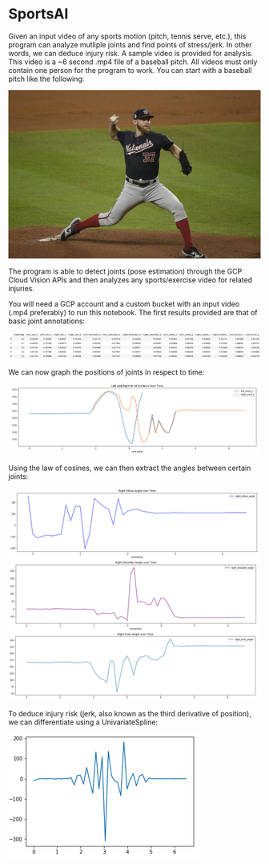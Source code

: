 # SportsAI

Given an input video of any sports motion (pitch, tennis serve, etc.), this program can analyze mutliple joints and find points of stress/jerk. In other words, we can deduce injury risk. A sample video is provided for analysis. This video is a ~6 second .mp4 file of a baseball pitch. All videos must only contain one person for the program to work. You can start with a baseball pitch like the following:

![Pitch](pitch.jpg)

The program is able to detect joints (pose estimation) through the GCP Cloud Vision APIs and then analyzes any sports/exercise video for related injuries. 

You will need a GCP account and a custom bucket with an input video (.mp4 preferably) to run this notebook. The first results provided are that of basic joint annotations:

![Initial Data](JointAnnotations.png)

We can now graph the positions of joints in respect to time:

![Joint Positions](positions.png)

Using the law of cosines, we can then extract the angles between certain joints:

![Joint Angles](angles.png)

To deduce injury risk (jerk, also known as the third derivative of position), we can differentiate using a UnivariateSpline:

![Joint Stress](jointstress.png)

